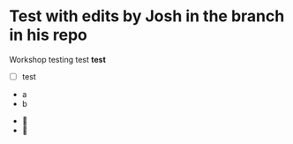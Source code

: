 # Test with edits by Josh in the branch in his repo
Workshop testing 
test
**test**

- [ ] test

- a
- b
* :pig:
* :dash:
